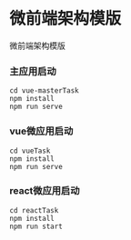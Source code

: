 # 微前端架构模版

微前端架构模版

### 主应用启动

```
cd vue-masterTask
npm install
npm run serve
```

### vue微应用启动

```
cd vueTask
npm install
npm run serve
```

### react微应用启动

```
cd reactTask
npm install
npm run start
```
